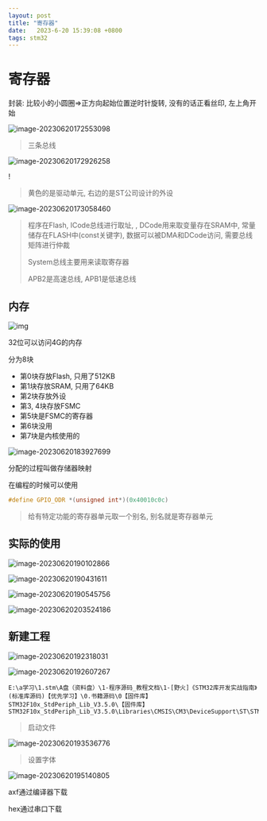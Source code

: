 ```yaml
---
layout: post
title: "寄存器" 
date:   2023-6-20 15:39:08 +0800
tags: stm32
---
```


# 寄存器

封装: 比较小的小圆圈=>正方向起始位置逆时针旋转, 没有的话正看丝印, 左上角开始

![image-20230620172553098](https://picture-01-1316374204.cos.ap-beijing.myqcloud.com/image/202310281058658.png)

>   三条总线

![image-20230620172926258](https://picture-01-1316374204.cos.ap-beijing.myqcloud.com/image/202310281058659.png)

!

>   黄色的是驱动单元, 右边的是ST公司设计的外设

![image-20230620173058460](https://picture-01-1316374204.cos.ap-beijing.myqcloud.com/image/202310281058660.png)

>   程序在Flash, ICode总线进行取址, , DCode用来取变量存在SRAM中, 常量储存在FLASH中(const关键字), 数据可以被DMA和DCode访问, 需要总线矩阵进行仲裁
>
>   System总线主要用来读取寄存器
>
>   APB2是高速总线, APB1是低速总线

## 内存

![img](https://picture-01-1316374204.cos.ap-beijing.myqcloud.com/image/202310281058661.png)



32位可以访问4G的内存

分为8块

+   第0块存放Flash, 只用了512KB
+   第1块存放SRAM, 只用了64KB
+   第2块存放外设
+   第3, 4块存放FSMC
+   第5块是FSMC的寄存器
+   第6块没用
+   第7块是内核使用的

![image-20230620183927699](https://picture-01-1316374204.cos.ap-beijing.myqcloud.com/image/202310281058662.png)

分配的过程叫做存储器映射



在编程的时候可以使用

```c
#define GPIO_ODR *(unsigned int*)(0x40010c0c) 
```

>   给有特定功能的寄存器单元取一个别名, 别名就是寄存器单元

## 实际的使用

![image-20230620190102866](https://picture-01-1316374204.cos.ap-beijing.myqcloud.com/image/202310281058663.png)

![image-20230620190431611](https://picture-01-1316374204.cos.ap-beijing.myqcloud.com/image/202310281058664.png)

![image-20230620190545756](https://picture-01-1316374204.cos.ap-beijing.myqcloud.com/image/202310281058665.png)

![image-20230620203524186](https://picture-01-1316374204.cos.ap-beijing.myqcloud.com/image/202310281058666.png)





## 新建工程

![image-20230620192318031](https://picture-01-1316374204.cos.ap-beijing.myqcloud.com/image/202310281058667.png)

![image-20230620192607267](https://picture-01-1316374204.cos.ap-beijing.myqcloud.com/image/202310281058668.png)

```
E:\a学习\1.stm\A盘（资料盘）\1-程序源码_教程文档\1-[野火]《STM32库开发实战指南》(标准库源码)【优先学习】\0.书籍源码\0【固件库】STM32F10x_StdPeriph_Lib_V3.5.0\【固件库】STM32F10x_StdPeriph_Lib_V3.5.0\Libraries\CMSIS\CM3\DeviceSupport\ST\STM32F10x\startup\arm\startup_stm32f10x_hd.s
```

>   启动文件

![image-20230620193536776](https://picture-01-1316374204.cos.ap-beijing.myqcloud.com/image/202310281058669.png)

>   设置字体

![image-20230620195140805](https://picture-01-1316374204.cos.ap-beijing.myqcloud.com/image/202310281058670.png)

axf通过编译器下载

hex通过串口下载


